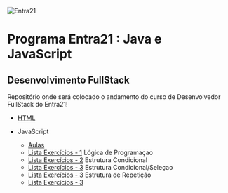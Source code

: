 ![Entra21](https://cdn.sonicadigital.com.br/entra21/storage/header/257/original-61f8610472d4f.png)

# Programa Entra21 : Java e JavaScript 
## Desenvolvimento FullStack

Repositório onde será colocado o andamento do curso de Desenvolvedor FullStack do Entra21!

* [HTML](https://github.com/andrenp2/Entra21_Java_JS_Angular_FullStack/tree/main/HTML)

* JavaScript
  
    - [Aulas](https://github.com/andrenp2/Entra21_Java_JS_Angular_FullStack/tree/main/JavaScript/Aulas/001%20-%20Introdução%20-%20JS)
    - [Lista Exercícios - 1](https://github.com/andrenp2/Entra21_Java_JS_Angular_FullStack/tree/main/JavaScript/listaExercicios01)  Lógica de Programaçao
    - [Lista Exercícios - 2](https://github.com/andrenp2/Entra21_Java_JS_Angular_FullStack/tree/main/JavaScript/listaExercicios02)  Estrutura Condicional
    - [Lista Exercícios - 3](https://github.com/andrenp2/Entra21_Java_JS_Angular_FullStack/tree/main/JavaScript/listaExercicios03)  Estrutura Condicional/Seleçao
    - [Lista Exercícios - 3](https://github.com/andrenp2/Entra21_Java_JS_Angular_FullStack/tree/main/JavaScript/listaExercicios04)  Estrutura de Repetição
    - [Lista Exercícios - 3](https://github.com/andrenp2/Entra21_Java_JS_Angular_FullStack/tree/main/JavaScript/listaExercicios05)
 
